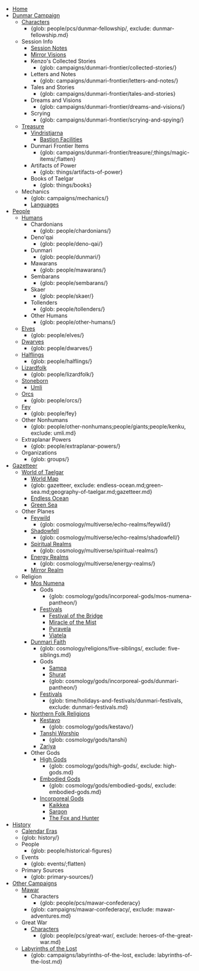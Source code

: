 - [Home](index.md)
- [Dunmar Campaign](campaigns/dunmari-frontier/dunmari-frontier-campaign.md)
    - [Characters](people/pcs/dunmar-fellowship/dunmar-fellowship.md)
        - {glob: people/pcs/dunmar-fellowship/, exclude: dunmar-fellowship.md}
    - Session Info
        - [Session Notes](campaigns/dunmari-frontier/sessions.md)
        - [Mirror Visions](campaigns/dunmari-frontier/mirror-visions.md)
        - Kenzo's Collected Stories
            - {glob: campaigns/dunmari-frontier/collected-stories/}
        - Letters and Notes
            - {glob: campaigns/dunmari-frontier/letters-and-notes/}
        - Tales and Stories
            - {glob: campaigns/dunmari-frontier/tales-and-stories}
        - Dreams and Visions
            - {glob: campaigns/dunmari-frontier/dreams-and-visions/}
        - Scrying
            - {glob: campaigns/dunmari-frontier/scrying-and-spying/}
    - [Treasure](campaigns/dunmari-frontier/party-treasure.md)
        - [Vindristjarna](things/ships/vindristjarna.md)
            - [Bastion Facilities](campaigns/dunmari-frontier/vindristjarna-room-planning.md)
        - Dunmari Frontier Items
            - {glob: campaigns/dunmari-frontier/treasure/;things/magic-items/;flatten}
        - Artifacts of Power
            - {glob: things/artifacts-of-power}
        - Books of Taelgar
            - {glob: things/books}
    - Mechanics
        - {glob: campaigns/mechanics/}
        - [Languages](species/languages.md)
- [People](species/species.md)
    - [Humans](species/humans/humans.md)
        - Chardonians
            - {glob: people/chardonians/}
        - Deno'qai
            - {glob: people/deno-qai/}
        - Dunmari
            - {glob: people/dunmari/}
        - Mawarans
            - {glob: people/mawarans/}
        - Sembarans
            - {glob: people/sembarans/}
        - Skaer
            - {glob: people/skaer/}
        - Tollenders
            - {glob: people/tollenders/}
        - Other Humans
            - {glob: people/other-humans/}
    - [Elves](species/children-of-the-embodied-gods/elves/elves.md)
        - {glob: people/elves/}
    - [Dwarves](species/children-of-the-embodied-gods/dwarves/dwarves.md)
        - {glob: people/dwarves/}
    - [Halflings](species/children-of-the-embodied-gods/halflings/halflings.md)
        - {glob: people/halflings/}
    - [Lizardfolk](species/children-of-the-embodied-gods/lizardfolk/lizardfolk.md)
        - {glob: people/lizardfolk/}
    - [Stoneborn](species/children-of-the-embodied-gods/stoneborn/stoneborn.md)
        - [Umli](people/other-nonhumans/umli.md)
    - [Orcs](species/children-of-the-embodied-gods/orcs/orcs.md)
        - {glob: people/orcs/}
    - [Fey](species/children-of-the-divine/fey/fey.md)
        - {glob: people/fey}
    - Other Nonhumans
        - {glob: people/other-nonhumans;people/giants;people/kenku, exclude: umli.md}
    - Extraplanar Powers
        - {glob: people/extraplanar-powers/}
    - Organizations
        - {glob: groups/}
- [Gazetteer](campaigns/player-s-guide.md)
    - [World of Taelgar](gazetteer/geography-of-taelgar.md)
        - [World Map](gazetteer/gazetteer.md)
        - {glob: gazetteer, exclude: endless-ocean.md;green-sea.md;geography-of-taelgar.md;gazetteer.md}
        - [Endless Ocean](gazetteer/endless-ocean.md)
        - [Green Sea](gazetteer/green-sea.md)
    - Other Planes
        - [Feywild](cosmology/multiverse/echo-realms/feywild/feywild.md)
            - {glob: cosmology/multiverse/echo-realms/feywild/}
        - [Shadowfell](cosmology/multiverse/echo-realms/shadowfell/shadowfell.md)
            - {glob: cosmology/multiverse/echo-realms/shadowfell/}
        - [Spiritual Realms](cosmology/multiverse/spiritual-realms/spiritual-realms.md)
            - {glob: cosmology/multiverse/spiritual-realms/}
        - [Energy Realms](cosmology/multiverse/energy-realms/energy-realms.md)
            - {glob: cosmology/multiverse/energy-realms/}
        - [Mirror Realm](cosmology/multiverse/echo-realms/mirror-realm.md)
    - Religion
        - [Mos Numena](cosmology/religions/mos-numena/mos-numena.md)
            - Gods
                - {glob: cosmology/gods/incorporeal-gods/mos-numena-pantheon/}
            - [Festivals](time/holidays-and-festivals/mos-numena-feast-days.md)
                - [Festival of the Bridge](time/holidays-and-festivals/festival-of-the-bridge.md)
                - [Miracle of the Mist](time/holidays-and-festivals/festival-of-the-miracle-of-the-mist.md)
                - [Pyravela](time/holidays-and-festivals/pyravela.md)
                - [Viatela](time/holidays-and-festivals/viatela.md)
        - [Dunmari Faith](cosmology/religions/five-siblings/five-siblings.md)
            - {glob: cosmology/religions/five-siblings/, exclude: five-siblings.md}
            - Gods
                - [Sampa](cosmology/gods/high-gods/divine-presence.md)
                - [Shurat](cosmology/gods/high-gods/divine-presence.md)
                - {glob: cosmology/gods/incorporeal-gods/dunmari-pantheon/}
            - [Festivals](time/holidays-and-festivals/dunmari-festivals/dunmari-festivals.md)
                - {glob: time/holidays-and-festivals/dunmari-festivals, exclude: dunmari-festivals.md}
        - [Northern Folk Religions](cosmology/northern-folk-religions/northern-folk-religions.md)
            - [Kestavo](cosmology/religions/northern-folk-religions/kestavo.md)
                - {glob: cosmology/gods/kestavo/}
            - [Tanshi Worship](cosmology/religions/northern-folk-religions/tanshi-worship.md)
                - {glob: cosmology/gods/tanshi}
            - [Zariya](cosomology/religions/northern-folk-religions/zariya.md)
        - Other Gods
            - [High Gods](cosmology/gods/high-gods/high-gods.md)
                - {glob: cosmology/gods/high-gods/, exclude: high-gods.md}
            - [Embodied Gods](cosmology/gods/embodied-gods/embodied-gods.md)
                - {glob: cosmology/gods/embodied-gods/, exclude: embodied-gods.md}
            - [Incorporeal Gods](cosmology/gods/incorporeal-gods/incorporeal-gods.md)
                - [Kaikkea](cosmology/gods/incorporeal-gods/kaikkea.md)
                - [Sarqon](cosmology/gods/incorporeal-gods/sarqon.md)
                - [The Fox and Hunter](cosmology/gods/incorporeal-gods/fox-and-hunter.md)
- [History](history/history.md)
    - [Calendar Eras](time/calendar-eras.md)
    - {glob: history/}
    - People
        - {glob: people/historical-figures}
    - Events
        - {glob: events/;flatten}
    - Primary Sources
        - {glob: primary-sources/}
- [Other Campaigns](people/pcs/pcs.md)
    - [Mawar](campaigns/mawar-confederacy/mawar-adventures.md)
        - Characters
            - {glob: people/pcs/mawar-confederacy}
        - {glob: campaigns/mawar-confederacy/, exclude: mawar-adventures.md}
    - Great War
        - [Characters](people/pcs/great-war/heroes-of-the-great-war.md)
            - {glob: people/pcs/great-war/, exclude: heroes-of-the-great-war.md}
    - [Labyrinths of the Lost](campaigns/labyrinths-of-the-lost/labyrinths-of-the-lost.md)
        - {glob: campaigns/labyrinths-of-the-lost, exclude: labyrinths-of-the-lost.md}
